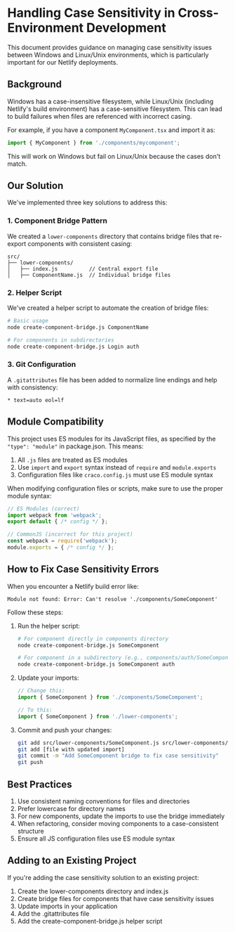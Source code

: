 # Handling Case Sensitivity in Cross-Environment Development

This document provides guidance on managing case sensitivity issues between Windows and Linux/Unix environments, which is particularly important for our Netlify deployments.

## Background

Windows has a case-insensitive filesystem, while Linux/Unix (including Netlify's build environment) has a case-sensitive filesystem. This can lead to build failures when files are referenced with incorrect casing.

For example, if you have a component `MyComponent.tsx` and import it as:

```javascript
import { MyComponent } from './components/mycomponent';
```

This will work on Windows but fail on Linux/Unix because the cases don't match.

## Our Solution

We've implemented three key solutions to address this:

### 1. Component Bridge Pattern

We created a `lower-components` directory that contains bridge files that re-export components with consistent casing:

```
src/
├── lower-components/
│   ├── index.js          // Central export file
│   ├── ComponentName.js  // Individual bridge files
```

### 2. Helper Script

We've created a helper script to automate the creation of bridge files:

```bash
# Basic usage
node create-component-bridge.js ComponentName

# For components in subdirectories
node create-component-bridge.js Login auth
```

### 3. Git Configuration

A `.gitattributes` file has been added to normalize line endings and help with consistency:

```
* text=auto eol=lf
```

## Module Compatibility

This project uses ES modules for its JavaScript files, as specified by the `"type": "module"` in package.json. This means:

1. All `.js` files are treated as ES modules
2. Use `import` and `export` syntax instead of `require` and `module.exports`
3. Configuration files like `craco.config.js` must use ES module syntax

When modifying configuration files or scripts, make sure to use the proper module syntax:

```javascript
// ES Modules (correct)
import webpack from 'webpack';
export default { /* config */ };

// CommonJS (incorrect for this project)
const webpack = require('webpack');
module.exports = { /* config */ };
```

## How to Fix Case Sensitivity Errors

When you encounter a Netlify build error like:

```
Module not found: Error: Can't resolve './components/SomeComponent'
```

Follow these steps:

1. Run the helper script:
   ```bash
   # For component directly in components directory
   node create-component-bridge.js SomeComponent
   
   # For component in a subdirectory (e.g., components/auth/SomeComponent)
   node create-component-bridge.js SomeComponent auth
   ```

2. Update your imports:
   ```javascript
   // Change this:
   import { SomeComponent } from './components/SomeComponent';
   
   // To this:
   import { SomeComponent } from './lower-components';
   ```

3. Commit and push your changes:
   ```bash
   git add src/lower-components/SomeComponent.js src/lower-components/index.js
   git add [file with updated import]
   git commit -m "Add SomeComponent bridge to fix case sensitivity"
   git push
   ```

## Best Practices

1. Use consistent naming conventions for files and directories
2. Prefer lowercase for directory names
3. For new components, update the imports to use the bridge immediately
4. When refactoring, consider moving components to a case-consistent structure
5. Ensure all JS configuration files use ES module syntax

## Adding to an Existing Project

If you're adding the case sensitivity solution to an existing project:

1. Create the lower-components directory and index.js
2. Create bridge files for components that have case sensitivity issues
3. Update imports in your application
4. Add the .gitattributes file
5. Add the create-component-bridge.js helper script 